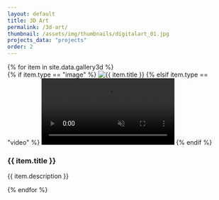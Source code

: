 ```yaml
---
layout: default
title: 3D Art
permalink: /3d-art/
thumbnail: /assets/img/thumbnails/digitalart_01.jpg
projects_data: "projects"
order: 2
---
```


<section class="gallery">
  {% for item in site.data.gallery3d %}
    <div class="gallery-item" data-url="{{ item.url }}" data-type="{{ item.type }}">
      {% if item.type == "image" %}
        <img src="{{ item.url }}" alt="{{ item.title }}">
      {% elsif item.type == "video" %}
        <video src="{{ item.url }}" autoplay muted playsinline loop></video>
      {% endif %}
      <div class="gallery-info">
        <h3>{{ item.title }}</h3>
        <p>{{ item.description }}</p>
      </div>
    </div>
  {% endfor %}
</section>

<!-- Modal -->
<div class="modal" id="modal">
  <div class="modal-content" id="modal-content"></div>
</div>